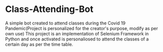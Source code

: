 # Class-Attending-Bot
A simple bot created to attend classes during the Covid 19 Pandemic(Project is personalized for the creator's purpose, modify as per own use) 
This project is an implementation of Selenium Framework in Python and once activated is personaliosed to attend 
the classes of a certain day as per the time table.
